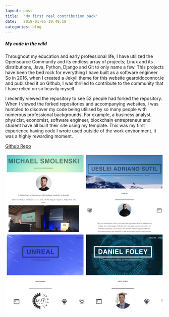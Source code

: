```yaml
---
layout: post
title:  "My first real contribution back"
date:   2019-01-05 19:49:18
categories: blog
---
```



##### My code in the wild


Throughout my education and early professional life, I have utilized the Opensource Community and its endless array of projects; Linux and its distributions, Java, Python, Django and Git to only name a few. This projects have been the bed rock for everything I have built as a software engineer. So in 2016, when I created a Jekyll theme for this website gearoidoconnor.ie and published it on Github, I was thrilled to contribute to the community that I have relied on so heavily myself.

I recently viewed the repository to see 52 people had forked the repository. When I viewed the forked repositories and accompanying websites, I was humbled to discover my code being utilised by so many people with numerous professional backgrounds. For example, a business analyst, physicist, economist, software engineer, blockchain entrepreneur and student have all built their site using my template. This was my first experience having code I wrote used outside of the work environment. It was a highly rewarding moment.

[Github Repo](https://github.com/bawn92/sleek_blog)

<div class="honeycombpic-small">
<img src="https://github.com/bawn92/bawn92.github.io/blob/master/assets/img/opensource.png?raw=true"/>
</div>








